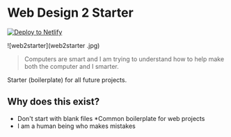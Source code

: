 # Web Design 2 Starter

<a href="https://app.netlify.com/start/deploy?repository=https://github.com/ewuweblab/web-2-starter">

<img src="https://www.netlify.com/img/deploy/button.svg" alt="Deploy to Netlify">

</a>


<!-- <img src="web2starter .jpg" /> -->
![web2starter](web2starter .jpg)


>Computers are smart and I am trying to understand how to help make both the computer and I smarter. 

Starter (boilerplate) for all future projects. 

## Why does this exist?
* Don't start with blank files 
*Common boilerplate for web projects
* I am a human being who makes mistakes 